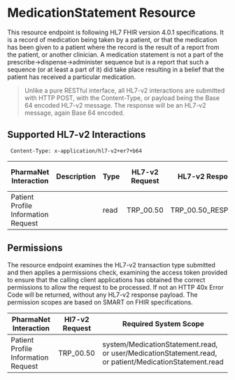 # MedicationStatement Resource

This resource endpoint is following  HL7 FHIR version 4.0.1 specifications. It is a record of medication being taken by a patient, or that the medication has been given to a patient where the record is the result of a report from the patient, or another clinician. A medication statement is not a part of the prescribe->dispense->administer sequence but is a report that such a sequence (or at least a part of it) did take place resulting in a belief that the patient has received a particular medication.

> Unlike a pure RESTful interface, all HL7-v2 interactions are submitted with HTTP POST, with the Content-Type, or payload being the Base 64 encoded HL7-v2 message. The response will be an HL7-v2 message, again Base 64 encoded. 

## Supported HL7-v2 Interactions

```code
 Content-Type: x-application/hl7-v2+er7+b64
 ```

| PharmaNet Interaction | Description |  Type | HL7-v2 Request | HL7-v2 Response |  HTTP Request Action |
| ------ | ------ | ------ | ------ | ---- | ----- |
| Patient Profile Information Request | | read | TRP_00.50 | TRP_00.50_RESPONSE |  POST |

## Permissions

The resource endpoint examines the HL7-v2 transaction type submitted and then applies a permissions check, examining the access token provided to ensure that the calling client applications has obtained the correct permissions to allow the request to be processed. If not an HTTP 40x Error Code will be returned, without any HL7-v2 response payload. The permission scopes are based on SMART on FHIR specifications.

| PharmaNet Interaction |  Hl7-v2 Request | Required System Scope |
| ------ | ------ | ------ |
| Patient Profile Information Request | TRP_00.50 | system/MedicationStatement.read, or user/MedicationStatement.read, or patient/MedicationStatement.read |
